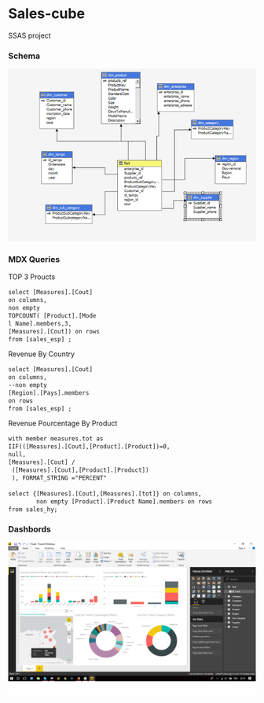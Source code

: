 # Sales-cube
SSAS project

### Schema

![Screenshot](Picture1.png)

### MDX Queries

TOP 3 Proucts
```
select [Measures].[Cout]
on columns,
non empty
TOPCOUNT( [Product].[Mode
l Name].members,3,
[Measures].[Cout]) on rows
from [sales_esp] ;
```
Revenue By Country
```
select [Measures].[Cout]
on columns,
--non empty
[Region].[Pays].members
on rows
from [sales_esp] ;
```
Revenue Pourcentage By Product 
```
with member measures.tot as
IIF(([Measures].[Cout],[Product].[Product])=0,
null,
[Measures].[Cout] /
 ([Measures].[Cout],[Product].[Product])
 ), FORMAT_STRING ="PERCENT"

select {[Measures].[Cout],[Measures].[tot]} on columns,
		non empty [Product].[Product Name].members on rows
from sales_hy;
```

### Dashbords

![Screenshot](dash.PNG)

